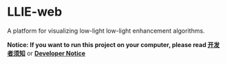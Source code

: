 # LLIE-web
A platform for visualizing low-light low-light enhancement algorithms.

**Notice: If you want to run this project
 on your computer, please read [开发者须知](README-dev-ZH.md)** 
or **[Developer Notice](README-dev-EN.md)**